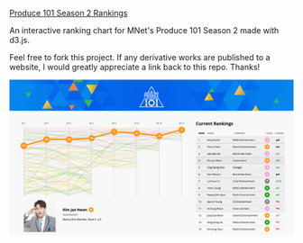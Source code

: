[Produce 101 Season 2 Rankings](https://p101s2.github.io/)

An interactive ranking chart for MNet's Produce 101 Season 2 made with d3.js.

Feel free to fork this project. If any derivative works are published to a website, I would greatly appreciate a link back to this repo. Thanks!

![alt text](screenshot.png "Screenshot")
